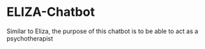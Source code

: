 # ELIZA-Chatbot
 Similar to Eliza, the purpose of this chatbot is to be able to act as a psychotherapist
